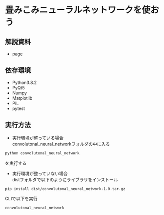 # 畳みこみニューラルネットワークを使おう

## 解説資料

- [page](https://saitoryuya945.github.io/convolutonal_neural_network/)

## 依存環境

- Python3.8.2
- PyQt5
- Numpy
- Matplotlib
- PIL
- pytest

## 実行方法

- 実行環境が整っている場合  
convolutonal_neural_networkフォルダの中に入る

```bash
python convolutonal_neural_network
```

を実行する

- 実行環境が整っていない場合  
distフォルダで以下のようにライブラリをインストール

```bash
pip install dist/convolutonal_neural_network-1.0.tar.gz
```

CLIで以下を実行

```bash
convolutonal_neural_network
```
